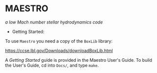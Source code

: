 # MAESTRO

*a low Mach number stellar hydrodynamics code*

* Getting Started:

To use `Maestro` you need a copy of the `BoxLib` library:

https://ccse.lbl.gov/Downloads/downloadBoxLib.html

A *Getting Started* guide is provided in the Maestro User's Guide.  To
build the User's Guide, cd into `Docs/`, and type `make`.



